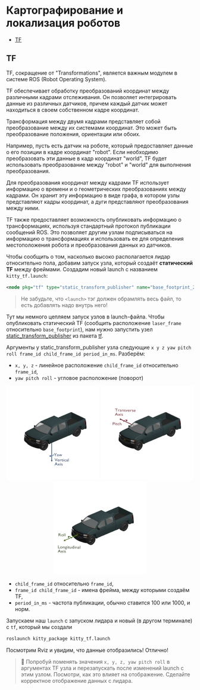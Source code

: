 <!-- omit from toc --> 
# Картографирование и локализация роботов

- [TF](#tf)


## TF


TF, сокращение от "Transformations", является важным модулем в системе ROS (Robot Operating System).

TF обеспечивает обработку преобразований координат между различными кадрами отслеживания. Он позволяет интегрировать данные из различных датчиков, причем каждый датчик может находиться в своем собственном кадре координат.

Трансформация между двумя кадрами представляет собой преобразование между их системами координат. Это может быть преобразование положения, ориентации или обоих.

Например, пусть есть датчик на роботе, который предоставляет данные о его позиции в кадре координат "robot". Если необходимо преобразовать эти данные в кадр координат "world", TF будет использовать преобразование между "robot" и "world" для выполнения преобразования.

Для преобразования координат между кадрами TF использует информацию о времени и о геометрических преобразованиях между кадрами. Он хранит эту информацию в виде графа, в котором узлы представляют кадры координат, а дуги представляют преобразования между ними.

TF также предоставляет возможность опубликовать информацию о трансформациях, используя стандартный протокол публикации сообщений ROS. Это позволяет другим узлам подписываться на информацию о трансформациях и использовать ее для определения местоположения робота и преобразования данных из датчиков.

Чтобы сообщить о том, насколько высоко располагается лидар относительно пола, добавим запуск узла, который создаёт **статический TF** между фреймами. Создадим новый launch c названием `kitty_tf.launch`:

```xml
<node pkg="tf" type="static_transform_publisher" name="base_footprint_2_base_link" args="0 0 0.3 0 0 0 base_footprint laser_frame 100" />
```

> Не забудьте, что `<launch>` тэг должен обрамлять весь файл, то есть добавлять надо внутрь него!

Тут мы немного цепляем запуск узлов в launch-файла. Чтобы опубликовать статический TF (сообщить расположение `laser_frame` относительно `base_footprint`), нам нужно запустить узел [static_transform_publisher](http://wiki.ros.org/tf#static_transform_publisher) из пакета [tf](https://wiki.ros.org/tf).

Аргументы у static_transform_publisher узла следующие `x y z yaw pitch roll frame_id child_frame_id period_in_ms`. Разберём:

- `x, y, z` - линейное расположение `child_frame_id` относительно `frame_id`,
- `yaw pitch roll` - угловое расположение (поворот) 
  
<p align="center">
    <img src=../assets/lesson_03/Yaw.gif width=250/>
    <img src=../assets/lesson_03/Pitch.gif width=250/>
    <img src=../assets/lesson_03/Roll.gif width=250/>
</p>

- `child_frame_id` относительно `frame_id`,
- `frame_id child_frame_id` - имена фрейма, между которыми создаём TF,
- `period_in_ms` - частота публикации, обычно ставится 100 или 1000, и норм.

Запускаем наш `launch` с запуском лидара и новый (в другом терминале) с `tf`, который мы создали 

```bash
roslaunch kitty_package kitty_tf.launch
```

Посмотрим Rviz и увидим, что данные отобразились! Отлично!

> :muscle: Попробуй поменять значения `x, y, z, yaw pitch roll` в аргументах TF узла и перезапускать после изменений launch с этим узлом. Посмотри, как это влияет на отображение. Сделайте корректное отображение данных с лидара. 
